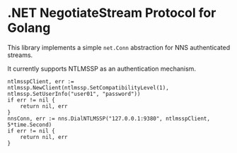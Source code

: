 # .NET NegotiateStream Protocol for Golang

This library implements a simple `net.Conn` abstraction for NNS authenticated streams.

It currently supports NTLMSSP as an authentication mechanism.

```golang
ntlmsspClient, err := ntlmssp.NewClient(ntlmssp.SetCompatibilityLevel(1), ntlmssp.SetUserInfo("user01", "password"))
if err != nil {
    return nil, err
}
nnsConn, err := nns.DialNTLMSSP("127.0.0.1:9380", ntlmsspClient, 5*time.Second)
if err != nil {
    return nil, err
}
```